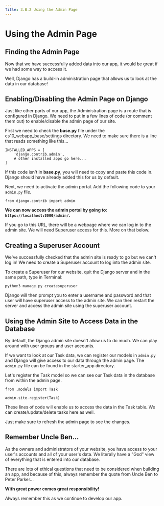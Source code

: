 ```yaml
---
Title: 3.B.2 Using the Admin Page
---
```


# Using the Admin Page

## Finding the Admin Page

Now that we have successfully added data into our app, it would be great if we had some way to access it.

Well, Django has a build-in administration page that allows us to look at the data in our database! 

## Enabling/Disabling the Admin Page on Django

Just like other parts of our app, the Administration page is a route that is configured in Django. We need to put in a few lines of code (or comment them out) to enable/disable the admin page of our site.

First we need to check the **base.py** file under the cs10_webapp_base/settings directory. We need to make sure there is a line that reads something like this...

```shell
INSTALLED_APPS = [
    'django.contrib.admin',
    # other installed apps go here...
]
```

If this code isn't in **base.py**, you will need to copy and paste this code in. Django should have already added this for us by default.

Next, we need to activate the admin portal. Add the following code to your `admin.py` file. 

```shell
from django.contrib import admin
```

**We can now access the admin portal by going to: `https://localhost:8000/admin/`.**

If you go to this URL, there will be a webpage where we can log in to the admin site. We will need Superuser access for this. More on that below.

## Creating a Superuser Account

We've successfully checked that the admin site is ready to go but we can't log in! We need to create a Superuser account to log into the admin site.

To create a Superuser for our website, quit the Django server and in the same path, type in Terminal:

```shell
python3 manage.py createsuperuser
```

Django will then prompt you to enter a username and password and that user will have superuser access to the admin site. We can then restart the server and access the admin site using the superuser account.

## Using the Admin Site to Access Data in the Database

By default, the Django admin site doesn't allow us to do much. We can play around with user groups and user accounts.

If we want to look at our Task data, we can register our models in `admin.py` and Django will give access to our data through the admin page. The `admin.py` file can be found in the starter_app directory.

Let's register the Task model so we can see our Task data in the database from within the admin page.

```shell
from .models import Task

admin.site.register(Task)
```
These lines of code will enable us to access the data in the Task table. We can create/update/delete tasks here as well.

Just make sure to refresh the admin page to see the changes.

## Remember Uncle Ben...

As the owners and administrators of your website, you have access to your user's accounts and all of your user's data. We literally have a "God" view of everything that is entered into our database.

There are lots of ethical questions that need to be considered when building an app, and because of this, always remember the quote from Uncle Ben to Peter Parker...   

**With great power comes great responsibility!**

Always remember this as we continue to develop our app.
